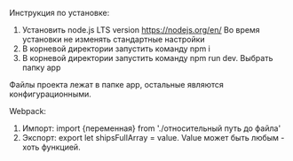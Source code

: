 Инструкция по установке:
1) Установить node.js LTS version https://nodejs.org/en/ Во время установки не изменять стандартные настройки
2) В корневой директории запустить команду npm i
3) В корневой директории запустить команду npm run dev. Выбрать папку app

Файлы проекта лежат в папке app, остальные являются конфигурационными.

Webpack:
  1) Импорт: import {переменная} from './относительный путь до файла'
  2) Экспорт: export let shipsFullArray = value. Value может быть любым - хоть функцией.
    
